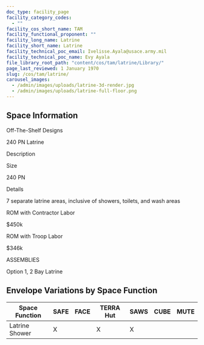 ```yaml
---
doc_type: facility_page
facility_category_codes:
  - ""
facility_cos_short_name: TAM
facility_functional_proponent: ""
facility_long_name: Latrine
facility_short_name: Latrine
facility_technical_poc_email: Ivelisse.Ayala@usace.army.mil
facility_technical_poc_name: Evy Ayala
file_library_root_path: "content/cos/tam/latrine/Library/"
page_last_reviewed: 1 January 1970
slug: /cos/tam/latrine/
carousel_images:
  - /admin/images/uploads/latrine-3d-render.jpg
  - /admin/images/uploads/latrine-full-floor.png
---
```


## Space Information

Off-The-Shelf Designs

240 PN Latrine

Description

Size

240 PN

Details

7 separate latrine areas, inclusive of showers, toilets, and wash areas

ROM with Contractor Labor

\$450k

ROM with Troop Labor

\$346k

ASSEMBLIES

Option 1, 2 Bay Latrine

## Envelope Variations by Space Function

| Space Function | SAFE | FACE | TERRA Hut | SAWS | CUBE | MUTE |
| -------------- | ---- | ---- | --------- | ---- | ---- | ---- |
| Latrine Shower | X    |      | X         | X    |      |      |
